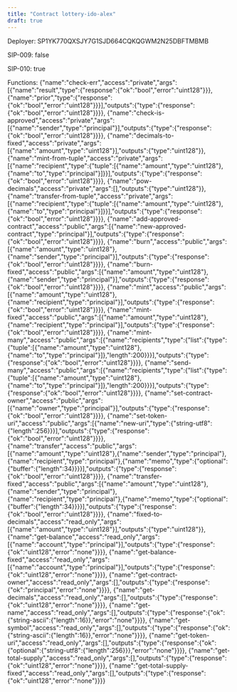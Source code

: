 ```yaml
---
title: "Contract lottery-ido-alex"
draft: true
---
```

Deployer: SP1YK770QXSJY7G1SJD664CQKQGWM2N25DBFTMBMB

SIP-009: false

SIP-010: true

Functions:
{"name":"check-err","access":"private","args":[{"name":"result","type":{"response":{"ok":"bool","error":"uint128"}}},{"name":"prior","type":{"response":{"ok":"bool","error":"uint128"}}}],"outputs":{"type":{"response":{"ok":"bool","error":"uint128"}}}}, {"name":"check-is-approved","access":"private","args":[{"name":"sender","type":"principal"}],"outputs":{"type":{"response":{"ok":"bool","error":"uint128"}}}}, {"name":"decimals-to-fixed","access":"private","args":[{"name":"amount","type":"uint128"}],"outputs":{"type":"uint128"}}, {"name":"mint-from-tuple","access":"private","args":[{"name":"recipient","type":{"tuple":[{"name":"amount","type":"uint128"},{"name":"to","type":"principal"}]}}],"outputs":{"type":{"response":{"ok":"bool","error":"uint128"}}}}, {"name":"pow-decimals","access":"private","args":[],"outputs":{"type":"uint128"}}, {"name":"transfer-from-tuple","access":"private","args":[{"name":"recipient","type":{"tuple":[{"name":"amount","type":"uint128"},{"name":"to","type":"principal"}]}}],"outputs":{"type":{"response":{"ok":"bool","error":"uint128"}}}}, {"name":"add-approved-contract","access":"public","args":[{"name":"new-approved-contract","type":"principal"}],"outputs":{"type":{"response":{"ok":"bool","error":"uint128"}}}}, {"name":"burn","access":"public","args":[{"name":"amount","type":"uint128"},{"name":"sender","type":"principal"}],"outputs":{"type":{"response":{"ok":"bool","error":"uint128"}}}}, {"name":"burn-fixed","access":"public","args":[{"name":"amount","type":"uint128"},{"name":"sender","type":"principal"}],"outputs":{"type":{"response":{"ok":"bool","error":"uint128"}}}}, {"name":"mint","access":"public","args":[{"name":"amount","type":"uint128"},{"name":"recipient","type":"principal"}],"outputs":{"type":{"response":{"ok":"bool","error":"uint128"}}}}, {"name":"mint-fixed","access":"public","args":[{"name":"amount","type":"uint128"},{"name":"recipient","type":"principal"}],"outputs":{"type":{"response":{"ok":"bool","error":"uint128"}}}}, {"name":"mint-many","access":"public","args":[{"name":"recipients","type":{"list":{"type":{"tuple":[{"name":"amount","type":"uint128"},{"name":"to","type":"principal"}]},"length":200}}}],"outputs":{"type":{"response":{"ok":"bool","error":"uint128"}}}}, {"name":"send-many","access":"public","args":[{"name":"recipients","type":{"list":{"type":{"tuple":[{"name":"amount","type":"uint128"},{"name":"to","type":"principal"}]},"length":200}}}],"outputs":{"type":{"response":{"ok":"bool","error":"uint128"}}}}, {"name":"set-contract-owner","access":"public","args":[{"name":"owner","type":"principal"}],"outputs":{"type":{"response":{"ok":"bool","error":"uint128"}}}}, {"name":"set-token-uri","access":"public","args":[{"name":"new-uri","type":{"string-utf8":{"length":256}}}],"outputs":{"type":{"response":{"ok":"bool","error":"uint128"}}}}, {"name":"transfer","access":"public","args":[{"name":"amount","type":"uint128"},{"name":"sender","type":"principal"},{"name":"recipient","type":"principal"},{"name":"memo","type":{"optional":{"buffer":{"length":34}}}}],"outputs":{"type":{"response":{"ok":"bool","error":"uint128"}}}}, {"name":"transfer-fixed","access":"public","args":[{"name":"amount","type":"uint128"},{"name":"sender","type":"principal"},{"name":"recipient","type":"principal"},{"name":"memo","type":{"optional":{"buffer":{"length":34}}}}],"outputs":{"type":{"response":{"ok":"bool","error":"uint128"}}}}, {"name":"fixed-to-decimals","access":"read_only","args":[{"name":"amount","type":"uint128"}],"outputs":{"type":"uint128"}}, {"name":"get-balance","access":"read_only","args":[{"name":"account","type":"principal"}],"outputs":{"type":{"response":{"ok":"uint128","error":"none"}}}}, {"name":"get-balance-fixed","access":"read_only","args":[{"name":"account","type":"principal"}],"outputs":{"type":{"response":{"ok":"uint128","error":"none"}}}}, {"name":"get-contract-owner","access":"read_only","args":[],"outputs":{"type":{"response":{"ok":"principal","error":"none"}}}}, {"name":"get-decimals","access":"read_only","args":[],"outputs":{"type":{"response":{"ok":"uint128","error":"none"}}}}, {"name":"get-name","access":"read_only","args":[],"outputs":{"type":{"response":{"ok":{"string-ascii":{"length":16}},"error":"none"}}}}, {"name":"get-symbol","access":"read_only","args":[],"outputs":{"type":{"response":{"ok":{"string-ascii":{"length":16}},"error":"none"}}}}, {"name":"get-token-uri","access":"read_only","args":[],"outputs":{"type":{"response":{"ok":{"optional":{"string-utf8":{"length":256}}},"error":"none"}}}}, {"name":"get-total-supply","access":"read_only","args":[],"outputs":{"type":{"response":{"ok":"uint128","error":"none"}}}}, {"name":"get-total-supply-fixed","access":"read_only","args":[],"outputs":{"type":{"response":{"ok":"uint128","error":"none"}}}}
